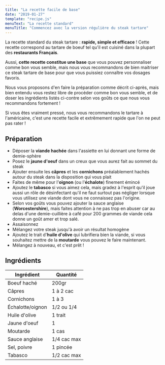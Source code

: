 ```yaml
---
title: "La recette facile de base"
date: "2019-01-27"
template: "recipe.js"
menuText: "La recette standard"
menuTitle: "Commencez avec la version régulière du steak tartare"
---
```



La recette standard du steak tartare : **rapide, simple et efficace** !
Cette recette correspond au tartare de boeuf tel qu'il est cuisiné dans la plupart des **restaurants Français**.

Aussi, **cette recette constitue une base** que vous pouvez personnaliser comme bon vous semble, mais nous vous recommandons de bien maitriser ce steak tartare de base pour que vous puissiez connaître vos dosages favoris.

Nous vous proposons d'en faire la préparation comme décrit ci-après, mais bien entendu vous restez libre de procéder comme bon vous semble, et de doser les ingrédients listés ci-contre selon vos goûts ce que nous vous recommandons fortement !

Si vous êtes vraiment pressé, nous vous recommandons le tartare à l'américaine, c'est une recette facile et extrêmement rapide que l'on ne peut pas rater !

## Préparation
- Déposer la **viande hachée** dans l'assiette en lui donnant une forme de demie-sphère
- Posez le **jaune d'oeuf** dans un creux que vous aurez fait au sommet du steak
- Ajouter ensuite les **câpres** et les **cornichons** préalablement hachés autour du steak dans la disposition qui vous plait
- Faites de même pour l'**oignon** (ou l'**échalote**) finement émincé
- Ajoutez le **tabasco** si vous aimez cela, mais gradez à l'esprit qu'il joue aussi un rôle de désinfectant qu'il ne faut surtout pas négliger lorsque vous utilisez une viande dont vous ne connaissez pas l'origine.
- Selon vos goûts vous pouvez ajouter la sauce anglaise (**Worcestershire**), mais faites attention à ne pas trop en abuser car au delas d'une demie-cuillière à café pour 200 grammes de viande cela donne un goût amer et trop salé.
- Assaisonnez
- Mélangez votre steak jusqu'à avoir un résultat homogène
- Ajoutez le trait d'**huile d'olive** qui lubrifiera bien la viande, si vous souhaitez mettre de la **moutarde** vous pouvez le faire maintenant.
- Mélangez à nouveau, et c'est prêt !

## Ingrédients

| Ingrédient	    | Quantité    |
| ----------------- | ----------- |
| Boeuf haché       | 200gr       |
| Câpres 	        | 1 à 2 cac   |
| Cornichons        | 1 à 3       |
| Échalotte/oignon  | 1/2 ou 1/4  |
| Huile d'olive	    | 1 trait     |
| Jaune d'oeuf      | 1           |
| Moutarde          | 1 cas       |
| Sauce anglaise    | 1/4 cac max |
| Sel, poivre       | 1 pincée    |
| Tabasco           | 1/2 cac max |


